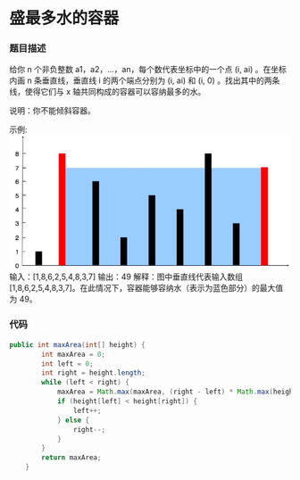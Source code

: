 盛最多水的容器
===
### 题目描述
给你 n 个非负整数 a1，a2，...，an，每个数代表坐标中的一个点 (i, ai) 。在坐标内画 n 条垂直线，垂直线 i 的两个端点分别为 (i, ai) 和 (i, 0) 。找出其中的两条线，使得它们与 x 轴共同构成的容器可以容纳最多的水。

说明：你不能倾斜容器。


示例:
![图解](./img/11.jpg)
输入：[1,8,6,2,5,4,8,3,7]
输出：49 
解释：图中垂直线代表输入数组 [1,8,6,2,5,4,8,3,7]。在此情况下，容器能够容纳水（表示为蓝色部分）的最大值为 49。


### 代码
```java
public int maxArea(int[] height) {
        int maxArea = 0;
        int left = 0;
        int right = height.length;
        while (left < right) {
            maxArea = Math.max(maxArea, (right - left) * Math.max(height[left], height[right]));
            if (height[left] < height[right]) {
                left++;
            } else {
                right--;
            }
        }
        return maxArea;
    }
```